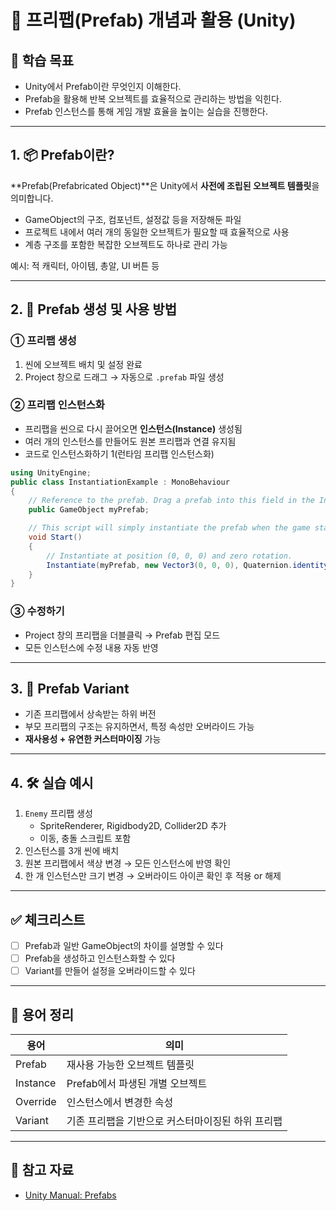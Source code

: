 # 🧱 프리팹(Prefab) 개념과 활용 (Unity)

## 🧠 학습 목표

- Unity에서 Prefab이란 무엇인지 이해한다.
- Prefab을 활용해 반복 오브젝트를 효율적으로 관리하는 방법을 익힌다.
- Prefab 인스턴스를 통해 게임 개발 효율을 높이는 실습을 진행한다.

---

## 1. 📦 Prefab이란?

**Prefab(Prefabricated Object)**은 Unity에서 **사전에 조립된 오브젝트 템플릿**을 의미합니다.

- GameObject의 구조, 컴포넌트, 설정값 등을 저장해둔 파일
- 프로젝트 내에서 여러 개의 동일한 오브젝트가 필요할 때 효율적으로 사용
- 계층 구조를 포함한 복잡한 오브젝트도 하나로 관리 가능

예시: 적 캐릭터, 아이템, 총알, UI 버튼 등

---

## 2. 🔄 Prefab 생성 및 사용 방법

### ① 프리팹 생성

1. 씬에 오브젝트 배치 및 설정 완료
2. Project 창으로 드래그 → 자동으로 `.prefab` 파일 생성

### ② 프리팹 인스턴스화

- 프리팹을 씬으로 다시 끌어오면 **인스턴스(Instance)** 생성됨
- 여러 개의 인스턴스를 만들어도 원본 프리팹과 연결 유지됨
- 코드로 인스턴스화하기 1(런타임 프리팹 인스턴스화)
```csharp
using UnityEngine;
public class InstantiationExample : MonoBehaviour 
{
    // Reference to the prefab. Drag a prefab into this field in the Inspector.
    public GameObject myPrefab;

    // This script will simply instantiate the prefab when the game starts.
    void Start()
    {
        // Instantiate at position (0, 0, 0) and zero rotation.
        Instantiate(myPrefab, new Vector3(0, 0, 0), Quaternion.identity);
    }
}
```


### ③ 수정하기

- Project 창의 프리팹을 더블클릭 → Prefab 편집 모드
- 모든 인스턴스에 수정 내용 자동 반영

---

## 3. 🧩 Prefab Variant

- 기존 프리팹에서 상속받는 하위 버전
- 부모 프리팹의 구조는 유지하면서, 특정 속성만 오버라이드 가능
- **재사용성 + 유연한 커스터마이징** 가능

---

## 4. 🛠 실습 예시

1. `Enemy` 프리팹 생성
   - SpriteRenderer, Rigidbody2D, Collider2D 추가
   - 이동, 충돌 스크립트 포함
2. 인스턴스를 3개 씬에 배치
3. 원본 프리팹에서 색상 변경 → 모든 인스턴스에 반영 확인
4. 한 개 인스턴스만 크기 변경 → 오버라이드 아이콘 확인 후 적용 or 해제

---

## ✅ 체크리스트

- [ ] Prefab과 일반 GameObject의 차이를 설명할 수 있다
- [ ] Prefab을 생성하고 인스턴스화할 수 있다
- [ ] Variant를 만들어 설정을 오버라이드할 수 있다

---

## 📌 용어 정리

| 용어 | 의미 |
|------|------|
| Prefab | 재사용 가능한 오브젝트 템플릿 |
| Instance | Prefab에서 파생된 개별 오브젝트 |
| Override | 인스턴스에서 변경한 속성 |
| Variant | 기존 프리팹을 기반으로 커스터마이징된 하위 프리팹 |

---

## 🔗 참고 자료

- [Unity Manual: Prefabs](https://docs.unity3d.com/Manual/Prefabs.html)
